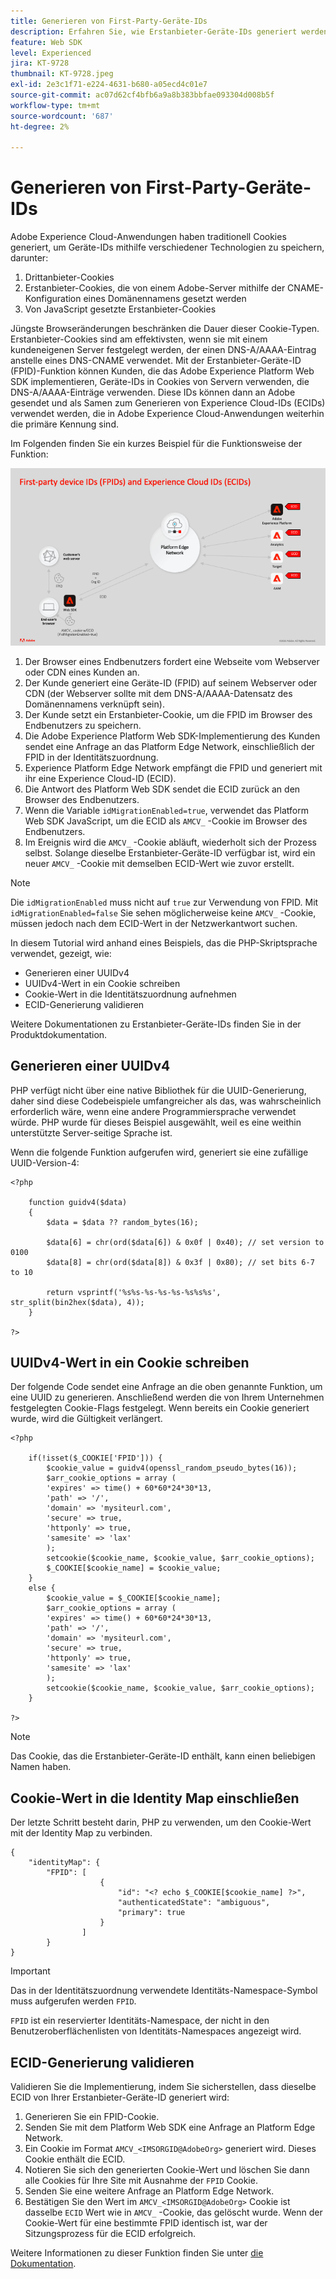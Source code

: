 ```yaml
---
title: Generieren von First-Party-Geräte-IDs
description: Erfahren Sie, wie Erstanbieter-Geräte-IDs generiert werden
feature: Web SDK
level: Experienced
jira: KT-9728
thumbnail: KT-9728.jpeg
exl-id: 2e3c1f71-e224-4631-b680-a05ecd4c01e7
source-git-commit: ac07d62cf4bfb6a9a8b383bbfae093304d008b5f
workflow-type: tm+mt
source-wordcount: '687'
ht-degree: 2%

---
```


# Generieren von First-Party-Geräte-IDs

Adobe Experience Cloud-Anwendungen haben traditionell Cookies generiert, um Geräte-IDs mithilfe verschiedener Technologien zu speichern, darunter:

1. Drittanbieter-Cookies
1. Erstanbieter-Cookies, die von einem Adobe-Server mithilfe der CNAME-Konfiguration eines Domänennamens gesetzt werden
1. Von JavaScript gesetzte Erstanbieter-Cookies

Jüngste Browseränderungen beschränken die Dauer dieser Cookie-Typen. Erstanbieter-Cookies sind am effektivsten, wenn sie mit einem kundeneigenen Server festgelegt werden, der einen DNS-A/AAAA-Eintrag anstelle eines DNS-CNAME verwendet. Mit der Erstanbieter-Geräte-ID (FPID)-Funktion können Kunden, die das Adobe Experience Platform Web SDK implementieren, Geräte-IDs in Cookies von Servern verwenden, die DNS-A/AAAA-Einträge verwenden. Diese IDs können dann an Adobe gesendet und als Samen zum Generieren von Experience Cloud-IDs (ECIDs) verwendet werden, die in Adobe Experience Cloud-Anwendungen weiterhin die primäre Kennung sind.

Im Folgenden finden Sie ein kurzes Beispiel für die Funktionsweise der Funktion:

![Erstanbieter-Geräte-IDs (FPIDs) und Experience Cloud-IDs (ECIDs)](../assets/kt-9728.png)

1. Der Browser eines Endbenutzers fordert eine Webseite vom Webserver oder CDN eines Kunden an.
1. Der Kunde generiert eine Geräte-ID (FPID) auf seinem Webserver oder CDN (der Webserver sollte mit dem DNS-A/AAAA-Datensatz des Domänennamens verknüpft sein).
1. Der Kunde setzt ein Erstanbieter-Cookie, um die FPID im Browser des Endbenutzers zu speichern.
1. Die Adobe Experience Platform Web SDK-Implementierung des Kunden sendet eine Anfrage an das Platform Edge Network, einschließlich der FPID in der Identitätszuordnung.
1. Experience Platform Edge Network empfängt die FPID und generiert mit ihr eine Experience Cloud-ID (ECID).
1. Die Antwort des Platform Web SDK sendet die ECID zurück an den Browser des Endbenutzers.
1. Wenn die Variable `idMigrationEnabled=true`, verwendet das Platform Web SDK JavaScript, um die ECID als `AMCV_` -Cookie im Browser des Endbenutzers.
1. Im Ereignis wird die `AMCV_` -Cookie abläuft, wiederholt sich der Prozess selbst. Solange dieselbe Erstanbieter-Geräte-ID verfügbar ist, wird ein neuer `AMCV_` -Cookie mit demselben ECID-Wert wie zuvor erstellt.

>[!NOTE]
>
>Die `idMigrationEnabled` muss nicht auf `true` zur Verwendung von FPID. Mit `idMigrationEnabled=false` Sie sehen möglicherweise keine `AMCV_` -Cookie, müssen jedoch nach dem ECID-Wert in der Netzwerkantwort suchen.


In diesem Tutorial wird anhand eines Beispiels, das die PHP-Skriptsprache verwendet, gezeigt, wie:

* Generieren einer UUIDv4
* UUIDv4-Wert in ein Cookie schreiben
* Cookie-Wert in die Identitätszuordnung aufnehmen
* ECID-Generierung validieren

Weitere Dokumentationen zu Erstanbieter-Geräte-IDs finden Sie in der Produktdokumentation.

## Generieren einer UUIDv4

PHP verfügt nicht über eine native Bibliothek für die UUID-Generierung, daher sind diese Codebeispiele umfangreicher als das, was wahrscheinlich erforderlich wäre, wenn eine andere Programmiersprache verwendet würde. PHP wurde für dieses Beispiel ausgewählt, weil es eine weithin unterstützte Server-seitige Sprache ist.


Wenn die folgende Funktion aufgerufen wird, generiert sie eine zufällige UUID-Version-4:

```
<?php
    
    function guidv4($data)
    {
        $data = $data ?? random_bytes(16);

        $data[6] = chr(ord($data[6]) & 0x0f | 0x40); // set version to 0100
        $data[8] = chr(ord($data[8]) & 0x3f | 0x80); // set bits 6-7 to 10

        return vsprintf('%s%s-%s-%s-%s-%s%s%s', str_split(bin2hex($data), 4));
    }

?>
```

## UUIDv4-Wert in ein Cookie schreiben

Der folgende Code sendet eine Anfrage an die oben genannte Funktion, um eine UUID zu generieren. Anschließend werden die von Ihrem Unternehmen festgelegten Cookie-Flags festgelegt. Wenn bereits ein Cookie generiert wurde, wird die Gültigkeit verlängert.

```
<?php

    if(!isset($_COOKIE['FPID'])) {
        $cookie_value = guidv4(openssl_random_pseudo_bytes(16));        
        $arr_cookie_options = array (
        'expires' => time() + 60*60*24*30*13,
        'path' => '/',
        'domain' => 'mysiteurl.com',
        'secure' => true,
        'httponly' => true,
        'samesite' => 'lax'
        );
        setcookie($cookie_name, $cookie_value, $arr_cookie_options);
        $_COOKIE[$cookie_name] = $cookie_value;
    }
    else {
        $cookie_value = $_COOKIE[$cookie_name];
        $arr_cookie_options = array (
        'expires' => time() + 60*60*24*30*13,
        'path' => '/',
        'domain' => 'mysiteurl.com',
        'secure' => true,
        'httponly' => true,
        'samesite' => 'lax'
        );
        setcookie($cookie_name, $cookie_value, $arr_cookie_options);
    }

?>
```

>[!NOTE]
>
>Das Cookie, das die Erstanbieter-Geräte-ID enthält, kann einen beliebigen Namen haben.

## Cookie-Wert in die Identity Map einschließen

Der letzte Schritt besteht darin, PHP zu verwenden, um den Cookie-Wert mit der Identity Map zu verbinden.


```
{
    "identityMap": {
        "FPID": [
                    {
                        "id": "<? echo $_COOKIE[$cookie_name] ?>",
                        "authenticatedState": "ambiguous",
                        "primary": true
                    }
                ]
        }
}
```

>[!IMPORTANT]
>
>Das in der Identitätszuordnung verwendete Identitäts-Namespace-Symbol muss aufgerufen werden `FPID`.
>
> `FPID` ist ein reservierter Identitäts-Namespace, der nicht in den Benutzeroberflächenlisten von Identitäts-Namespaces angezeigt wird.


## ECID-Generierung validieren

Validieren Sie die Implementierung, indem Sie sicherstellen, dass dieselbe ECID von Ihrer Erstanbieter-Geräte-ID generiert wird:

1. Generieren Sie ein FPID-Cookie.
1. Senden Sie mit dem Platform Web SDK eine Anfrage an Platform Edge Network.
1. Ein Cookie im Format `AMCV_<IMSORGID@AdobeOrg>` generiert wird. Dieses Cookie enthält die ECID.
1. Notieren Sie sich den generierten Cookie-Wert und löschen Sie dann alle Cookies für Ihre Site mit Ausnahme der `FPID` Cookie.
1. Senden Sie eine weitere Anfrage an Platform Edge Network.
1. Bestätigen Sie den Wert im `AMCV_<IMSORGID@AdobeOrg>` Cookie ist dasselbe `ECID` Wert wie in `AMCV_` -Cookie, das gelöscht wurde. Wenn der Cookie-Wert für eine bestimmte FPID identisch ist, war der Sitzungsprozess für die ECID erfolgreich.

Weitere Informationen zu dieser Funktion finden Sie unter [die Dokumentation](https://experienceleague.adobe.com/docs/experience-platform/edge/identity/first-party-device-ids.html).
